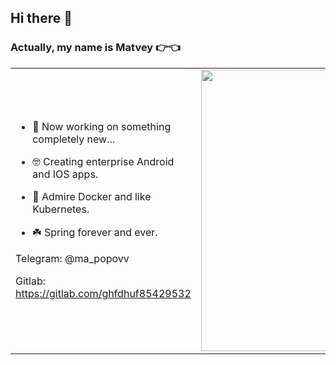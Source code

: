 ## Hi there 👋

### Actually, my name is Matvey 👉👈
<p align="center">
  <table>
  <tr>
      <td>
       
- 🔭 Now working on something completely new...
       
- 🤓 Creating enterprise Android and IOS apps.
       
- 🐸 Admire Docker and like Kubernetes.
       
- ☘️ Spring forever and ever.


Telegram: @ma_popovv

Gitlab: https://gitlab.com/ghfdhuf85429532
   </td>
       <td><img width="450px" src="https://github-readme-stats.vercel.app/api/top-langs/?username=Ferum-bot&langs_count=10&hide=html&layout=compact&hide_border=true&hide_title=true&theme=merko" /></td>
  </tr>   
</table>
</p>
